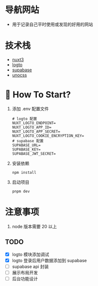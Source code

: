 # 导航网站
 - 用于记录自己平时使用或发现的好用的网站

# 技术栈
 - [nuxt3](https://nuxt.com/)
 - [logto](https://logto.io/)
 - [supabase](https://supabase.com/)
 - [unocss](https://unocss.dev/)

# 🚀 How To Start?
<!-- The mentioned operations below are based on the root directory of the current project, please be attentive to ensure there are no errors! -->
1. 添加 .env 配置文件
	```shell
	# logto 配置
	NUXT_LOGTO_ENDPOINT=
	NUXT_LOGTO_APP_ID=
	NUXT_LOGTO_APP_SECRET=
	NUXT_LOGTO_COOKIE_ENCRYPTION_KEY=
	# supabase 配置
	SUPABASE_URL=
	SUPABASE_KEY=
	SUPABASE_JWT_SECRET=

	```
2. 安装依赖
   ```shell
   npm install
   ```
3. 启动项目
   ```shell
   pnpm dev
   ```
# 注意事项
1. node 版本需要 20 以上

## TODO

- [X] logto 模块添加调试
- [x] logto 登录后用户数据添加到 supabase
- [ ] supabase api 封装
- [ ] 展示布局开发
- [ ] 后台功能设计